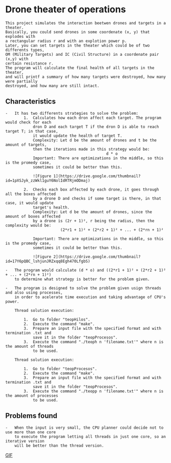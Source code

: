 # Drone theater of operations

    This project simulates the interaction beetwen drones and targets in a theater.
    Basically, you could send drones in some coordenate (x, y) that explodes with 
    a rectangular radius r and with an explotion power p.
    Later, you can set targets in the theater which could be of two differents types, 
    OM (Military Targets) and IC (Civil Structure) in a coordenate pair (x,y) with 
    certain resistance r.
    The program will calculate the final health of all targets in the theater, 
    and will printf a summary of how many targets were destroyed, how many were partially
    destroyed, and how many are still intact.

## Characteristics

    -   It has two differents strategies to solve the problem:
            1.  Calculates how each dron affect each target. The program would check for each
                dron D and each target T if the dron D is able to reach target T; in that case,
                it would update the health of target T.
                Complexity: Let d be the amount of drones and t be the amount of targets, 
                then the iterations made in this strategy would be:
                                                d * o
                Important: There are optimizations in the middle, so this is the promedy case,
                sometimes it could be better than this.

                ![Figure 1](https://drive.google.com/thumbnail?id=1pXSJyk_zzWkl1guY6NolIdRTRjmODmaj)

            2.  Checks each box affected by each drone, it goes through all the boxes affected
                by a drone D and checks if some target is there, in that case, it would update
                target's health.
                Complexity: Let d be the amount of drones, since the amount of boxes affected 
                by a drone is (2r + 1)², r being the radius, then the complexity would be:
                            (2*r1 + 1)² + (2*r2 + 1)² + ... + (2*rn + 1)²

                Important: There are optimizations in the middle, so this is the promedy case,
                sometimes it could be better than this.

                ![Figure 2](https://drive.google.com/thumbnail?id=17Y6pQBC_lshjunJRZxqq8Egh470LfgbS)

    -   The program would calculate (d * o) and ((2*r1 + 1)² + (2*r2 + 1)² + ... + (2*rn + 1)²)
        to determine what strategy is better for the problem given.
    
    -   The program is designed to solve the problem given usign threads and also using processes,
        in order to acelerate time execution and taking advantage of CPU's power.

        Thread solution execution:

            1.  Go to folder "teopHilos".
            2.  Execute the command "make".
            3.  Prepare an input file with the specified format and with termination .txt and
                save it in the folder "teopProcesos".
            3.  Execute the command "./teoph n 'filename.txt'" where n is the amount of threads 
                to be used.

        Thread solution execution:

            1.  Go to folder "teopProcesos".
            2.  Execute the command "make".
            3.  Prepare an input file with the specified format and with termination .txt and 
                save it in the folder "teopProcesos".
            3.  Execute the command "./teopp n 'filename.txt'" where n is the amount of processes 
                to be used.

## Problems found

    -   When the input is very small, the CPU planner could decide not to use more than one core
        to execute the program letting all threads in just one core, so an iterative version 
        will be better than the thread version. 



[GIF](https://media4.giphy.com/media/v1.Y2lkPTc5MGI3NjExOXRpZjIwNXFqYXg4bXF5YXB1ajRvMmNpNHh4anA5ZTRkdHRoM3d5diZlcD12MV9pbnRlcm5hbF9naWZfYnlfaWQmY3Q9Zw/Ph0oIVQeuvh0k/giphy.gif)